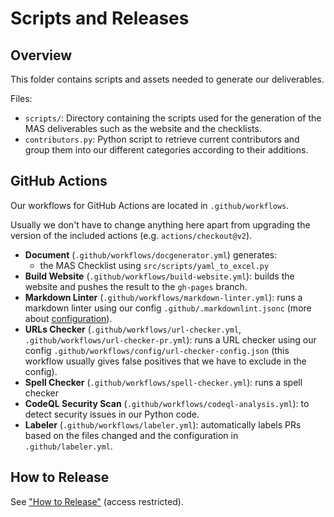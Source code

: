 # Scripts and Releases

## Overview

This folder contains scripts and assets needed to generate our deliverables.

Files:

- `scripts/`: Directory containing the scripts used for the generation of the MAS deliverables such as the website and the checklists.
- `contributors.py`: Python script to retrieve current contributors and group them into our different categories according to their additions.

## GitHub Actions

Our workflows for GitHub Actions are located in `.github/workflows`.

Usually we don't have to change anything here apart from upgrading the version of the included actions (e.g. `actions/checkout@v2`).

- **Document** (`.github/workflows/docgenerator.yml`) generates:
    - the MAS Checklist using `src/scripts/yaml_to_excel.py`
- **Build Website** (`.github/workflows/build-website.yml`): builds the website and pushes the result to the `gh-pages` branch.
- **Markdown Linter** (`.github/workflows/markdown-linter.yml`): runs a markdown linter using our config `.github/.markdownlint.jsonc` (more about [configuration](https://github.com/igorshubovych/markdownlint-cli#configuration)).
- **URLs Checker** (`.github/workflows/url-checker.yml`, `.github/workflows/url-checker-pr.yml`): runs a URL checker using our config `.github/workflows/config/url-checker-config.json` (this workflow usually gives false positives that we have to exclude in the config).
- **Spell Checker** (`.github/workflows/spell-checker.yml`): runs a spell checker
- **CodeQL Security Scan** (`.github/workflows/codeql-analysis.yml`): to detect security issues in our Python code.
- **Labeler** (`.github/workflows/labeler.yml`): automatically labels PRs based on the files changed and the configuration in `.github/labeler.yml`.

## How to Release

See ["How to Release"](https://github.com/sushi2k/MSTG-MASVS-Internal/blob/main/docs/release/1_How_to_Release.md) (access restricted).
